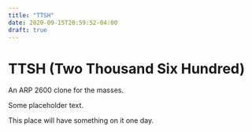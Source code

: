 ```yaml
---
title: "TTSH"
date: 2020-09-15T20:59:52-04:00
draft: true
---
```


# TTSH (Two Thousand Six Hundred)

An ARP 2600 clone for the masses.


Some placeholder text.

This place will have something on it one day.

